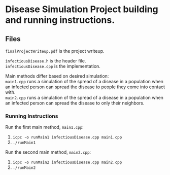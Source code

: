 
# Disease Simulation Project building and running instructions.

## Files
`finalProjectWriteup.pdf` is the project writeup.  

`infectiousDisease.h` is the header file.  
`infectiousDisease.cpp` is the implementation.

Main methods differ based on desired simulation:  
`main1.cpp` runs a simulation of the spread of a disease in a population when an infected 
person can spread the disease to people they come into contact with.  
`main2.cpp` runs a simulation of the spread of a disease in a population when an infected
person can spread the disease to only their neighbors.

### Running Instructions
Run the first main method, `main1.cpp`:  
1. `icpc -o runMain1 infectiousDisease.cpp main1.cpp`  
2. `./runMain1`

Run the second main method, `main2.cpp`:  
1. `icpc -o runMain2 infectiousDisease.cpp main2.cpp`  
2. `./runMain2`
